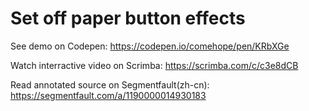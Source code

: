 # Set off paper button effects

See demo on Codepen: https://codepen.io/comehope/pen/KRbXGe

Watch interractive video on Scrimba: https://scrimba.com/c/c3e8dCB

Read annotated source on Segmentfault(zh-cn): https://segmentfault.com/a/1190000014930183